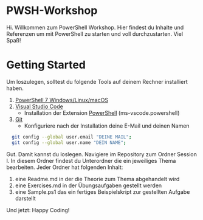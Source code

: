 # PWSH-Workshop
Hi. Willkommen zum PowerShell Workshop.
Hier findest du Inhalte und Referenzen um mit PowerShell zu starten und voll durchzustarten. 
Viel Spaß!

# Getting Started

Um loszulegen, solltest du folgende Tools auf deinem Rechner installiert haben. 
1. [PowerShell 7 Windows/Linux/macOS](https://learn.microsoft.com/en-us/powershell/scripting/install/installing-powershell?view=powershell-7.4)
2. [Visual Studio Code](https://code.visualstudio.com/)
    - Installation der Extension [PowerShell](https://code.visualstudio.com/docs/languages/powershell) (ms-vscode.powershell)
3. [Git](https://git-scm.com/)
     - Konfiguriere nach der Installation deine E-Mail und deinen Namen
```bash
  git config --global user.email "DEINE MAIL";
  git config --global user.name "DEIN NAME";
```

Gut. Damit kannst du loslegen. 
Navigiere im Repository zum Ordner Session I. 
In diesem Ordner findest du Unterordner die ein jeweiliges Thema bearbeiten. 
Jeder Ordner hat folgenden Inhalt: 
1. eine Readme.md in der die Theorie zum Thema abgehandelt wird
2. eine Exercises.md in der Übungsaufgaben gestellt werden
3. eine Sample.ps1 das ein fertiges Beispielskript zur gestellten Aufgabe darstellt

Und jetzt: Happy Coding!
